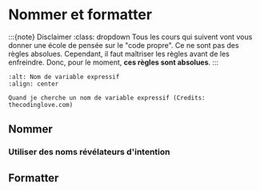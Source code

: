 # Nommer et formatter

:::{note} Disclaimer
:class: dropdown
Tous les cours qui suivent vont vous donner une école de pensée sur le "code propre". Ce ne sont pas des règles absolues. Cependant, il faut maîtriser les règles avant de les enfreindre. Donc, pour le moment, **ces règles sont absolues**.
:::

```{figure} ../images/searching_meaningful_variable_name.png
:alt: Nom de variable expressif
:align: center

Quand je cherche un nom de variable expressif (Credits: thecodinglove.com)
```

## Nommer

### Utiliser des noms révélateurs d'intention



## Formatter